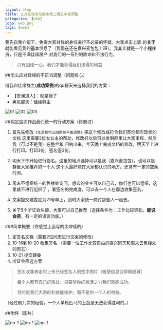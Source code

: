 ```yaml
---
layout: blog
title: 反对佳缘英伦都市第二期总平面调整
categories: [web]
logo: web.png 
tags: [web]
---
```


我先自我介绍下，免得大家对我的身份进行不必要的怀疑。大家点击上面
的**关于**就能看见我的基本信息了（我现在还在嘉兴麦包包上班）。我其实就是一个小程序员，只是不满佳缘房产
对我们的一系列的欺诈和不法行为。

> 
> 只有团结一心，我们才能获得我们该得的利益
>
  
##怎么应对佳缘的不正当调整（问题核心）

借我和佳缘群主(**成功案例**)的qq聊天来选择我们的方案：

- 【安澜道人】：就是我了
-  再见那天：佳缘群主

![01](/assert/img/jiayuan/hh_01.jpg)
![02](/assert/img/jiayuan/hh_02.jpg)
![03](/assert/img/jiayuan/hh_03.jpg)


##假定这次作战我们统一的行动方案（待商讨）

1. 首先先修改`《佳源都市三四期总平面调整》`把这个修改成符合我们英伦都市现状的文档
这里需要2位女业主的帮助，修改好以后可以发到群里让大家审核，然后我（可以不是我）在整合和
归纳出来，今天晚上完成文档的修改，明天早上进行打印。打印3份，签名签3份。

2. 明天下午开始进行签名。这里的地点选择可以是我（嘉兴麦包包），也可以是群里大家推荐的一个人
这个人最好能在大家都认识的地方。还具有一定的空余时间。

3. 周末不组织统一的售楼处询问，想去的业主可以自己去，你们也可以组织，这里就不进行组织了
，看签名的完成度，可以去一个人在那边收集签名。

4. 文案提交建委定为21号早上，到时大家统一商讨那些人一起去。

5. 关于5个听证会名额，大家可以自己推荐（选择条件为：工作比较轻松，**能说会道**，有一定的语言功底。）

###简单概要（你感觉上面写的太啰嗦的）

1. 定签名文档（需要2位同志进行文案的修改）
2. 10-16到10-20 收集签名 （需要一位工作比较自由的嘉兴同志和周末去售楼处的同志）
3. 10-21 提交建委 
4. 听证会筛选方案

>
> 签名收集者定时上传已经签名人的签字图片（敏感信息会帮助隐藏）
>
> 每个人都有自己的难处，只要尽你的微薄之力我们就能成功。
>


>  
> 目的是我们大家的利益能维护，而不是你一个人的利益。
>

（经过前几次的经验，一个人单枪匹马的上战是无法获得胜利的。）

##附件（图片）

![nn-1](/assert/img/jiayuan/gh_1.jpg)
![nn-1](/assert/img/jiayuan/gh_2.jpg)
![nn-1](/assert/img/jiayuan/gh_3.jpg)







